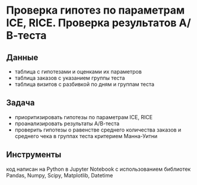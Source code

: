 # Проверка гипотез по параметрам ICE, RICE. Проверка результатов А/В-теста
## Данные
- таблица с гипотезами и оценками их параметров
- таблица заказов с указанием группы теста
- таблица визитов с разбивкой по дням и группам теста
## Задача
- приоритизировать гипотезы по параметрам ICE, RICE
- проанализировать результаты А/В-теста
- проверить гипотезы о равенстве среднего количества заказов и среднего чека в группах теста критерием Манна-Уитни
## Инструменты
код написан на Python в Jupyter Notebook с использованием библиотек Pandas, Numpy, Scipy, Matplotlib, Datetime
